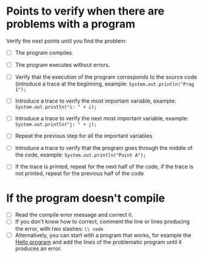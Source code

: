 # Points to verify when there are problems with a program  

Verify the next points until you find the problem:

- [ ] The program compiles.
- [ ] The program executes without errors.
- [ ] Verify that the execution of the program corresponds to the source code (introduce a trace at the beginning, example: ```System.out.println("Prog 1");``` 
- [ ] Introduce a trace to verify the most important variable, example: ```System.out.println("i: " + i);``` 
- [ ] Introduce a trace to verify the next most important variable, example: ```System.out.println("j: " + j);``` 
- [ ] Repeat the previous step for all the important variables 
- [ ] Introduce a trace to verify that the program goes through the middle of the code, example: ```System.out.println("Point A");``` 
- [ ] If the trace is printed, repeat for the next half of the code, if the trace is not printed, repeat for the previous half of the code


# If the program doesn't compile

- [ ] Read the compile error message and correct it.
- [ ] If you don't know how to correct, comment the line or lines producing the error, with two slashes: ```\\ code ```  
- [ ] Alternatively, you can start with a program that works, for example the [Hello program](../Hello.md) and add the lines of the problematic program until it produces an error.

